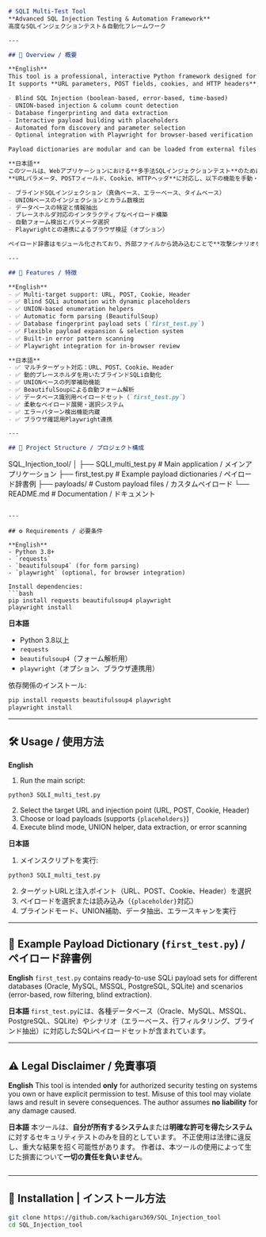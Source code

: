 ```markdown
# SQLI Multi-Test Tool  
**Advanced SQL Injection Testing & Automation Framework**  
高度なSQLインジェクションテスト＆自動化フレームワーク

---

## 📌 Overview / 概要

**English**  
This tool is a professional, interactive Python framework designed for **multi-method SQL Injection testing** in web applications.  
It supports **URL parameters, POST fields, cookies, and HTTP headers**, and provides both **manual and automated testing capabilities** for:  

- Blind SQL Injection (boolean-based, error-based, time-based)  
- UNION-based injection & column count detection  
- Database fingerprinting and data extraction  
- Interactive payload building with placeholders  
- Automated form discovery and parameter selection  
- Optional integration with Playwright for browser-based verification  

Payload dictionaries are modular and can be loaded from external files for **customized attack scenarios**.  

**日本語**  
このツールは、Webアプリケーションにおける**多手法SQLインジェクションテスト**のために設計された、プロフェッショナルかつ対話型のPythonフレームワークです。  
**URLパラメータ、POSTフィールド、Cookie、HTTPヘッダ**に対応し、以下の機能を手動・自動で実行できます：  

- ブラインドSQLインジェクション（真偽ベース、エラーベース、タイムベース）  
- UNIONベースのインジェクションとカラム数検出  
- データベースの特定と情報抽出  
- プレースホルダ対応のインタラクティブなペイロード構築  
- 自動フォーム検出とパラメータ選択  
- Playwrightとの連携によるブラウザ検証（オプション）  

ペイロード辞書はモジュール化されており、外部ファイルから読み込むことで**攻撃シナリオをカスタマイズ可能**です。

---

## 🚀 Features / 特徴

**English**
- ✅ Multi-target support: URL, POST, Cookie, Header  
- ✅ Blind SQLi automation with dynamic placeholders  
- ✅ UNION-based enumeration helpers  
- ✅ Automatic form parsing (BeautifulSoup)  
- ✅ Database fingerprint payload sets (`first_test.py`)  
- ✅ Flexible payload expansion & selection system  
- ✅ Built-in error pattern scanning  
- ✅ Playwright integration for in-browser review  

**日本語**
- ✅ マルチターゲット対応：URL、POST、Cookie、Header  
- ✅ 動的プレースホルダを用いたブラインドSQLi自動化  
- ✅ UNIONベースの列挙補助機能  
- ✅ BeautifulSoupによる自動フォーム解析  
- ✅ データベース識別用ペイロードセット（`first_test.py`）  
- ✅ 柔軟なペイロード展開・選択システム  
- ✅ エラーパターン検出機能内蔵  
- ✅ ブラウザ確認用Playwright連携  

---

## 📂 Project Structure / プロジェクト構成

```

SQL\_Injection\_tool/
│
├── SQLI\_multi\_test.py       # Main application / メインアプリケーション
├── first\_test.py            # Example payload dictionaries / ペイロード辞書例
├── payloads/                # Custom payload files / カスタムペイロード
└── README.md                # Documentation / ドキュメント

````

---

## ⚙️ Requirements / 必要条件

**English**
- Python 3.8+  
- `requests`  
- `beautifulsoup4` (for form parsing)  
- `playwright` (optional, for browser integration)  

Install dependencies:  
```bash
pip install requests beautifulsoup4 playwright
playwright install
````

**日本語**

* Python 3.8以上
* `requests`
* `beautifulsoup4`（フォーム解析用）
* `playwright`（オプション、ブラウザ連携用）

依存関係のインストール:

```bash
pip install requests beautifulsoup4 playwright
playwright install
```

---

## 🛠 Usage / 使用方法

**English**

1. Run the main script:

```bash
python3 SQLI_multi_test.py
```

2. Select the target URL and injection point (URL, POST, Cookie, Header)
3. Choose or load payloads (supports `{placeholders}`)
4. Execute blind mode, UNION helper, data extraction, or error scanning

**日本語**

1. メインスクリプトを実行:

```bash
python3 SQLI_multi_test.py
```

2. ターゲットURLと注入ポイント（URL、POST、Cookie、Header）を選択
3. ペイロードを選択または読み込み（`{placeholder}`対応）
4. ブラインドモード、UNION補助、データ抽出、エラースキャンを実行

---

## 📜 Example Payload Dictionary (`first_test.py`) / ペイロード辞書例

**English**
`first_test.py` contains ready-to-use SQLi payload sets for different databases (Oracle, MySQL, MSSQL, PostgreSQL, SQLite) and scenarios (error-based, row filtering, blind extraction).

**日本語**
`first_test.py`には、各種データベース（Oracle、MySQL、MSSQL、PostgreSQL、SQLite）やシナリオ（エラーベース、行フィルタリング、ブラインド抽出）に対応したSQLiペイロードセットが含まれています。

---

## ⚠️ Legal Disclaimer / 免責事項

**English**
This tool is intended **only** for authorized security testing on systems you own or have explicit permission to test.
Misuse of this tool may violate laws and result in severe consequences.
The author assumes **no liability** for any damage caused.

**日本語**
本ツールは、**自分が所有するシステム**または**明確な許可を得たシステム**に対するセキュリティテストのみを目的としています。
不正使用は法律に違反し、重大な結果を招く可能性があります。
作者は、本ツールの使用によって生じた損害について**一切の責任を負いません**。

```
```

---

## 🚀 Installation | インストール方法

```bash
git clone https://github.com/kachigaru369/SQL_Injection_tool
cd SQL_Injection_tool
